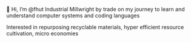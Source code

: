 👋 Hi, I’m @fhut
Industrial Millwright by trade on my journey to learn and understand computer systems and coding languages

Interested in repurposing recyclable materials, hyper efficient resource cultivation, micro economies
